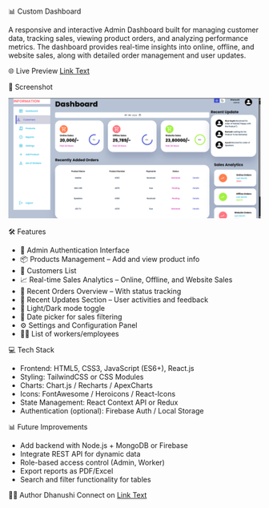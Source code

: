 📊 Custom Dashboard

A responsive and interactive Admin Dashboard built for managing customer data, tracking sales, viewing product orders, and analyzing performance metrics. The dashboard provides real-time insights into online, offline, and website sales, along with detailed order management and user updates.

🌐 Live Preview
[Link Text](https://my-custom-dashboard.netlify.app/)

📸 Screenshot

![Dashboard Preview](./dashboard.png)

🛠️ Features

- 🔐 Admin Authentication Interface
- 📦 Products Management – Add and view product info
- 👥 Customers List
- 📈 Real-time Sales Analytics – Online, Offline, and Website Sales
- 🛒 Recent Orders Overview – With status tracking
- 🔄 Recent Updates Section – User activities and feedback
- 🌙 Light/Dark mode toggle
- 📅 Date picker for sales filtering
- ⚙️ Settings and Configuration Panel
- 🧑‍🔧 List of workers/employees

💻 Tech Stack

- Frontend: HTML5, CSS3, JavaScript (ES6+), React.js
- Styling: TailwindCSS or CSS Modules
- Charts: Chart.js / Recharts / ApexCharts
- Icons: FontAwesome / Heroicons / React-Icons
- State Management: React Context API or Redux
- Authentication (optional): Firebase Auth / Local Storage

📊 Future Improvements

- Add backend with Node.js + MongoDB or Firebase
- Integrate REST API for dynamic data
- Role-based access control (Admin, Worker)
- Export reports as PDF/Excel
- Search and filter functionality for tables

🧑‍💻 Author
Dhanushi
Connect on [Link Text](https://www.linkedin.com/in/dhanushi-gupta-b3b397215/)





